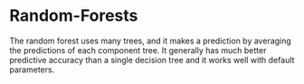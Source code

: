 # Random-Forests
The random forest uses many trees, and it makes a prediction by averaging the predictions of each component tree. It generally has much better predictive accuracy than a single decision tree and it works well with default parameters.

